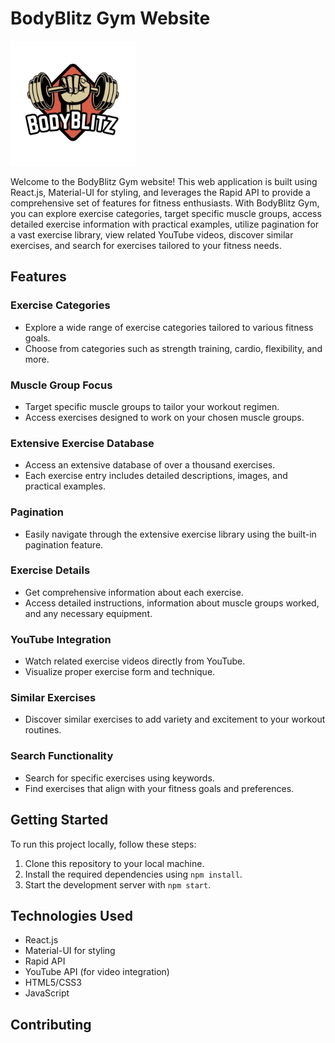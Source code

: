 # BodyBlitz Gym Website

<img src="./src/assets/images/logo1.png" alt="BodyBlitz Gym" width="200"/>

Welcome to the BodyBlitz Gym website! This web application is built using React.js, Material-UI for styling, and leverages the Rapid API to provide a comprehensive set of features for fitness enthusiasts. With BodyBlitz Gym, you can explore exercise categories, target specific muscle groups, access detailed exercise information with practical examples, utilize pagination for a vast exercise library, view related YouTube videos, discover similar exercises, and search for exercises tailored to your fitness needs.

## Features

### Exercise Categories

- Explore a wide range of exercise categories tailored to various fitness goals.
- Choose from categories such as strength training, cardio, flexibility, and more.

### Muscle Group Focus

- Target specific muscle groups to tailor your workout regimen.
- Access exercises designed to work on your chosen muscle groups.

### Extensive Exercise Database

- Access an extensive database of over a thousand exercises.
- Each exercise entry includes detailed descriptions, images, and practical examples.

### Pagination

- Easily navigate through the extensive exercise library using the built-in pagination feature.

### Exercise Details

- Get comprehensive information about each exercise.
- Access detailed instructions, information about muscle groups worked, and any necessary equipment.

### YouTube Integration

- Watch related exercise videos directly from YouTube.
- Visualize proper exercise form and technique.

### Similar Exercises

- Discover similar exercises to add variety and excitement to your workout routines.

### Search Functionality

- Search for specific exercises using keywords.
- Find exercises that align with your fitness goals and preferences.

## Getting Started

To run this project locally, follow these steps:

1. Clone this repository to your local machine.
2. Install the required dependencies using `npm install`.
3. Start the development server with `npm start`.

## Technologies Used

- React.js
- Material-UI for styling
- Rapid API
- YouTube API (for video integration)
- HTML5/CSS3
- JavaScript

## Contributing



